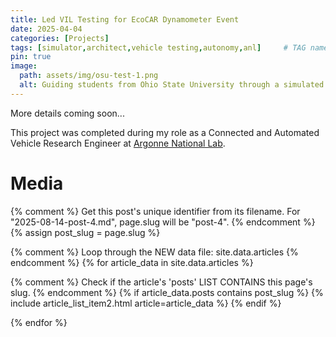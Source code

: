 ```yaml
---
title: Led VIL Testing for EcoCAR Dynamometer Event
date: 2025-04-04
categories: [Projects]
tags: [simulator,architect,vehicle testing,autonomy,anl]     # TAG names should always be lowercase
pin: true
image:
  path: assets/img/osu-test-1.png
  alt: Guiding students from Ohio State University through a simulated VIL (Vehicle-in-the-loop) test using the solution I developed utilizing Argonne's XIL workflow & Simulation tools.
---
```


More details coming soon...

This project was completed during my role as a Connected and Automated Vehicle Research Engineer at [Argonne National Lab](https://www.anl.gov/).


# Media

{% comment %}
Get this post's unique identifier from its filename.
For "2025-08-14-post-4.md", page.slug will be "post-4".
{% endcomment %}
{% assign post_slug = page.slug %}

{% comment %}
Loop through the NEW data file: site.data.articles
{% endcomment %}
{% for article_data in site.data.articles %}

{% comment %}
    Check if the article's 'posts' LIST CONTAINS this page's slug.
{% endcomment %}
{% if article_data.posts contains post_slug %}
{% include article_list_item2.html article=article_data %}
{% endif %}

{% endfor %}